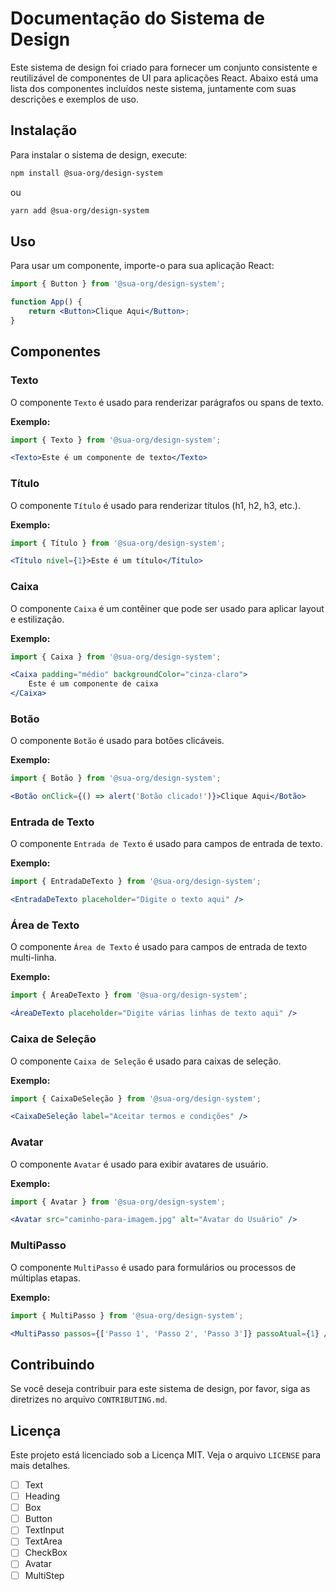 # Documentação do Sistema de Design

Este sistema de design foi criado para fornecer um conjunto consistente e reutilizável de componentes de UI para aplicações React. Abaixo está uma lista dos componentes incluídos neste sistema, juntamente com suas descrições e exemplos de uso.

## Instalação

Para instalar o sistema de design, execute:

```bash
npm install @sua-org/design-system
```

ou

```bash
yarn add @sua-org/design-system
```

## Uso

Para usar um componente, importe-o para sua aplicação React:

```jsx
import { Button } from '@sua-org/design-system';

function App() {
    return <Button>Clique Aqui</Button>;
}
```

## Componentes

### Texto

O componente `Texto` é usado para renderizar parágrafos ou spans de texto.

**Exemplo:**

```jsx
import { Texto } from '@sua-org/design-system';

<Texto>Este é um componente de texto</Texto>
```

### Título

O componente `Título` é usado para renderizar títulos (h1, h2, h3, etc.).

**Exemplo:**

```jsx
import { Título } from '@sua-org/design-system';

<Título nível={1}>Este é um título</Título>
```

### Caixa

O componente `Caixa` é um contêiner que pode ser usado para aplicar layout e estilização.

**Exemplo:**

```jsx
import { Caixa } from '@sua-org/design-system';

<Caixa padding="médio" backgroundColor="cinza-claro">
    Este é um componente de caixa
</Caixa>
```

### Botão

O componente `Botão` é usado para botões clicáveis.

**Exemplo:**

```jsx
import { Botão } from '@sua-org/design-system';

<Botão onClick={() => alert('Botão clicado!')}>Clique Aqui</Botão>
```

### Entrada de Texto

O componente `Entrada de Texto` é usado para campos de entrada de texto.

**Exemplo:**

```jsx
import { EntradaDeTexto } from '@sua-org/design-system';

<EntradaDeTexto placeholder="Digite o texto aqui" />
```

### Área de Texto

O componente `Área de Texto` é usado para campos de entrada de texto multi-linha.

**Exemplo:**

```jsx
import { ÁreaDeTexto } from '@sua-org/design-system';

<ÁreaDeTexto placeholder="Digite várias linhas de texto aqui" />
```

### Caixa de Seleção

O componente `Caixa de Seleção` é usado para caixas de seleção.

**Exemplo:**

```jsx
import { CaixaDeSeleção } from '@sua-org/design-system';

<CaixaDeSeleção label="Aceitar termos e condições" />
```

### Avatar

O componente `Avatar` é usado para exibir avatares de usuário.

**Exemplo:**

```jsx
import { Avatar } from '@sua-org/design-system';

<Avatar src="caminho-para-imagem.jpg" alt="Avatar do Usuário" />
```

### MultiPasso

O componente `MultiPasso` é usado para formulários ou processos de múltiplas etapas.

**Exemplo:**

```jsx
import { MultiPasso } from '@sua-org/design-system';

<MultiPasso passos={['Passo 1', 'Passo 2', 'Passo 3']} passoAtual={1} />
```

## Contribuindo

Se você deseja contribuir para este sistema de design, por favor, siga as diretrizes no arquivo `CONTRIBUTING.md`.

## Licença

Este projeto está licenciado sob a Licença MIT. Veja o arquivo `LICENSE` para mais detalhes.

- [ ] Text
- [ ] Heading
- [ ] Box
- [ ] Button
- [ ] TextInput
- [ ] TextArea
- [ ] CheckBox
- [ ] Avatar
- [ ] MultiStep